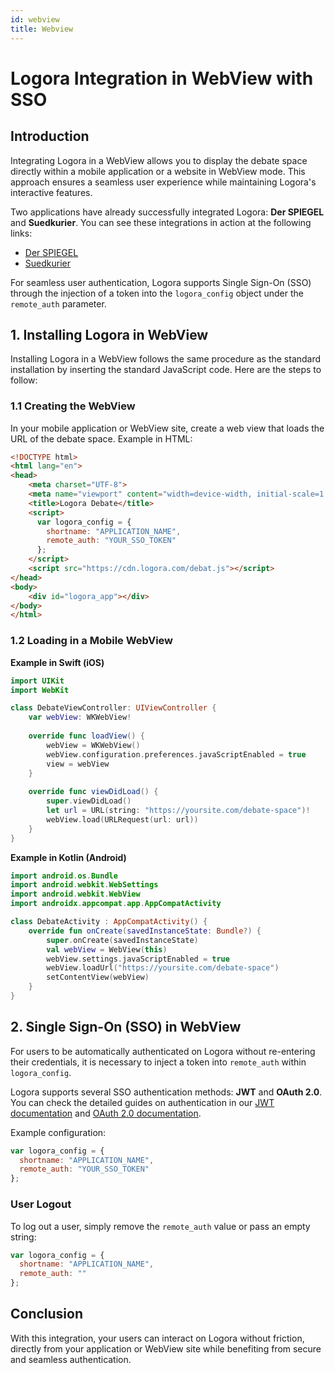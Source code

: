 ```yaml
---
id: webview
title: Webview
---
```


# Logora Integration in WebView with SSO

## Introduction

Integrating Logora in a WebView allows you to display the debate space directly within a mobile application or a website in WebView mode. This approach ensures a seamless user experience while maintaining Logora's interactive features.

Two applications have already successfully integrated Logora: **Der SPIEGEL** and **Suedkurier**. You can see these integrations in action at the following links:
- [Der SPIEGEL](https://www.loom.com/share/725de75c09d64911ad42fdff7acf07e7?sid=c5d01191-5783-4980-be81-f1a21e162e87)
- [Suedkurier](https://www.loom.com/share/b3eabe7ab0d1417f8cbbfd29735c2adf?sid=356bc7c1-559e-4f2e-bece-7cecc328cb6e)

For seamless user authentication, Logora supports Single Sign-On (SSO) through the injection of a token into the `logora_config` object under the `remote_auth` parameter.

## 1. Installing Logora in WebView

Installing Logora in a WebView follows the same procedure as the standard installation by inserting the standard JavaScript code. Here are the steps to follow:

### 1.1 Creating the WebView

In your mobile application or WebView site, create a web view that loads the URL of the debate space. Example in HTML:

```html
<!DOCTYPE html>
<html lang="en">
<head>
    <meta charset="UTF-8">
    <meta name="viewport" content="width=device-width, initial-scale=1.0">
    <title>Logora Debate</title>
    <script>
      var logora_config = {
        shortname: "APPLICATION_NAME",
        remote_auth: "YOUR_SSO_TOKEN"
      };
    </script>
    <script src="https://cdn.logora.com/debat.js"></script>
</head>
<body>
    <div id="logora_app"></div>
</body>
</html>
```

### 1.2 Loading in a Mobile WebView

**Example in Swift (iOS)**

```swift
import UIKit
import WebKit

class DebateViewController: UIViewController {
    var webView: WKWebView!
    
    override func loadView() {
        webView = WKWebView()
        webView.configuration.preferences.javaScriptEnabled = true
        view = webView
    }
    
    override func viewDidLoad() {
        super.viewDidLoad()
        let url = URL(string: "https://yoursite.com/debate-space")!
        webView.load(URLRequest(url: url))
    }
}
```

**Example in Kotlin (Android)**

```kotlin
import android.os.Bundle
import android.webkit.WebSettings
import android.webkit.WebView
import androidx.appcompat.app.AppCompatActivity

class DebateActivity : AppCompatActivity() {
    override fun onCreate(savedInstanceState: Bundle?) {
        super.onCreate(savedInstanceState)
        val webView = WebView(this)
        webView.settings.javaScriptEnabled = true
        webView.loadUrl("https://yoursite.com/debate-space")
        setContentView(webView)
    }
}
```

## 2. Single Sign-On (SSO) in WebView

For users to be automatically authenticated on Logora without re-entering their credentials, it is necessary to inject a token into `remote_auth` within `logora_config`.

Logora supports several SSO authentication methods: **JWT** and **OAuth 2.0**. You can check the detailed guides on authentication in our [JWT documentation](../../authentication/jwt) and [OAuth 2.0 documentation](../../authentication/oauth2_server).

Example configuration:

```javascript
var logora_config = {
  shortname: "APPLICATION_NAME",
  remote_auth: "YOUR_SSO_TOKEN"
};
```

### User Logout

To log out a user, simply remove the `remote_auth` value or pass an empty string:

```javascript
var logora_config = {
  shortname: "APPLICATION_NAME",
  remote_auth: ""
};
```

## Conclusion

With this integration, your users can interact on Logora without friction, directly from your application or WebView site while benefiting from secure and seamless authentication.
